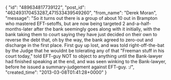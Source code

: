  {
   "id": "489634817739122",
   "post_id": "462493170453287_471533439549260",
   "from_name": "Derek Moran",
   "message": "So it turns out there is a group of about 10 out in Brampton who mastered EFT-setoffs, but are now being targeted 2 and-a-half-months-later after the bank seemingly goes along with it initially, with the bank taking them to court saying they have just decided on their own to reverse the debt that, oh by the way, the bank agreed to zero-out and discharge in the first place. First guy up lost, and was told right-off-the-bat by the Judge that he wouldnt be tolerating any of that \"Freeman stuff in his court today,\" told EFT-guy NOT to object to anything until the Bank-lawyer had finished speaking at the end, and was seen winking to the Bank-lawyer, before he issued a summary-judgement against EFT-guy. :/",
   "created_time": "2013-03-08T01:41:28+0000"
 }
